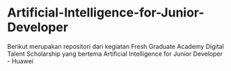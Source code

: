 # Artificial-Intelligence-for-Junior-Developer
Berikut merupakan repositori dari kegiatan Fresh Graduate Academy Digital Talent Scholarship yang bertema Artificial Intelligence for Junior Developer - Huawei 
